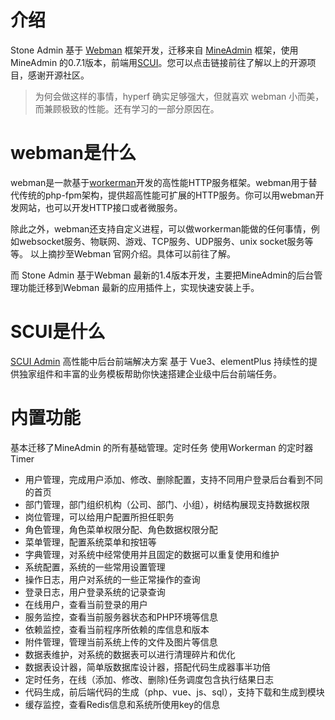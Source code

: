 
# 介绍

Stone Admin 基于 [Webman](https://www.workerman.net/webman) 框架开发，迁移来自 [MineAdmin](https://v0.mineadmin.com/doc/guide/#%E5%86%85%E7%BD%AE%E5%8A%9F%E8%83%BD) 框架，使用MineAdmin 的0.7.1版本，前端用[SCUI](https://lolicode.gitee.io/scui-doc/)。您可以点击链接前往了解以上的开源项目，感谢开源社区。

> 为何会做这样的事情，hyperf 确实足够强大，但就喜欢 webman 小而美，而兼顾极致的性能。还有学习的一部分原因在。

# webman是什么

webman是一款基于[workerman](https://www.workerman.net/)开发的高性能HTTP服务框架。webman用于替代传统的php-fpm架构，提供超高性能可扩展的HTTP服务。你可以用webman开发网站，也可以开发HTTP接口或者微服务。

除此之外，webman还支持自定义进程，可以做workerman能做的任何事情，例如websocket服务、物联网、游戏、TCP服务、UDP服务、unix socket服务等等。
以上摘抄至Webman 官网介绍。具体可以前往了解。

而 Stone Admin 基于Webman 最新的1.4版本开发，主要把MineAdmin的后台管理功能迁移到Webman 最新的应用插件上，实现快速安装上手。


# SCUI是什么

[SCUI Admin](https://lolicode.gitee.io/scui-doc/)
高性能中后台前端解决方案
基于 Vue3、elementPlus 持续性的提供独家组件和丰富的业务模板帮助你快速搭建企业级中后台前端任务。


# 内置功能

基本迁移了MineAdmin 的所有基础管理。定时任务 使用Workerman 的定时器Timer

- 用户管理，完成用户添加、修改、删除配置，支持不同用户登录后台看到不同的首页
- 部门管理，部门组织机构（公司、部门、小组），树结构展现支持数据权限
- 岗位管理，可以给用户配置所担任职务
- 角色管理，角色菜单权限分配、角色数据权限分配
- 菜单管理，配置系统菜单和按钮等
- 字典管理，对系统中经常使用并且固定的数据可以重复使用和维护
- 系统配置，系统的一些常用设置管理
- 操作日志，用户对系统的一些正常操作的查询
- 登录日志，用户登录系统的记录查询
- 在线用户，查看当前登录的用户
- 服务监控，查看当前服务器状态和PHP环境等信息
- 依赖监控，查看当前程序所依赖的库信息和版本
- 附件管理，管理当前系统上传的文件及图片等信息
- 数据表维护，对系统的数据表可以进行清理碎片和优化
- 数据表设计器，简单版数据库设计器，搭配代码生成器事半功倍
- 定时任务，在线（添加、修改、删除)任务调度包含执行结果日志
- 代码生成，前后端代码的生成（php、vue、js、sql），支持下载和生成到模块
- 缓存监控，查看Redis信息和系统所使用key的信息